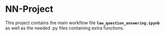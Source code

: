 # NN-Project

This project contains the main workflow file **`law_question_answering.ipynb`** as well as the needed .py files containing extra functions.

